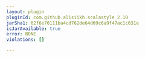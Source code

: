 ```yaml
---
layout: plugin
pluginId: com.github.alisiikh.scalastyle_2.10
jarSha1: 62f6e76111ba4cd762de64d69c6a9f47ac1c631e
isJarAvailable: true
error: NONE
violations: []

---
```

